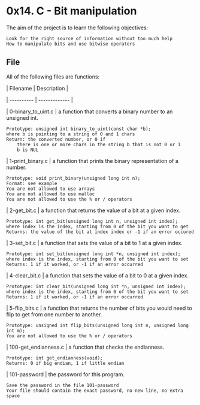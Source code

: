 # 0x14. C - Bit manipulation

The aim of the project is to learn the following objectives:

    Look for the right source of information without too much help
    How to manipulate bits and use bitwise operators

## File

All of the following files are functions:

| Filename | Description |

| ---------- | ------------- |

| 0-binary_to_uint.c | a function that converts a binary number to an unsigned int.

    Prototype: unsigned int binary_to_uint(const char *b);
    where b is pointing to a string of 0 and 1 chars
    Return: the converted number, or 0 if
        there is one or more chars in the string b that is not 0 or 1
        b is NUL

| 1-print_binary.c | a function that prints the binary representation of a number.

    Prototype: void print_binary(unsigned long int n);
    Format: see example
    You are not allowed to use arrays
    You are not allowed to use malloc
    You are not allowed to use the % or / operators

| 2-get_bit.c | a function that returns the value of a bit at a given index.

    Prototype: int get_bit(unsigned long int n, unsigned int index);
    where index is the index, starting from 0 of the bit you want to get
    Returns: the value of the bit at index index or -1 if an error occured

| 3-set_bit.c | a function that sets the value of a bit to 1 at a given index.

    Prototype: int set_bit(unsigned long int *n, unsigned int index);
    where index is the index, starting from 0 of the bit you want to set
    Returns: 1 if it worked, or -1 if an error occurred

| 4-clear_bit.c | a function that sets the value of a bit to 0 at a given index.

    Prototype: int clear_bit(unsigned long int *n, unsigned int index);
    where index is the index, starting from 0 of the bit you want to set
    Returns: 1 if it worked, or -1 if an error occurred

| 5-flip_bits.c | a function that returns the number of bits you would need to flip to get from one number to another.

    Prototype: unsigned int flip_bits(unsigned long int n, unsigned long int m);
    You are not allowed to use the % or / operators

| 100-get_endianness.c | a function that checks the endianness.

    Prototype: int get_endianness(void);
    Returns: 0 if big endian, 1 if little endian

| 101-password | the password for this program.

    Save the password in the file 101-password
    Your file should contain the exact password, no new line, no extra space
